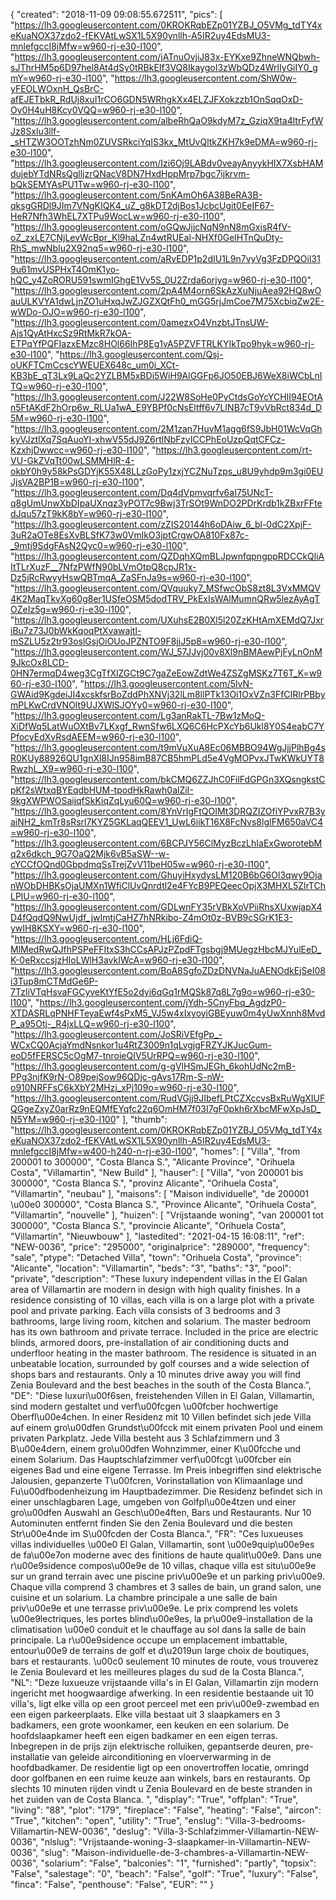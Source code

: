{
"created": "2018-11-09 09:08:55.672511",
"pics": [
"https://lh3.googleusercontent.com/0KROKRqbEZp01YZBJ_O5VMg_tdTY4xeKuaNOX37zdo2-fEKVAtLwSX1L5X90ynllh-A5IR2uy4EdsMU3-mnlefgccI8jMfw=w960-rj-e30-l100",
"https://lh3.googleusercontent.com/jATnuOvjiJ83x-EYKxe9ZhneWNQbwh-sJThrHM5p6D97hel8At4dSy0tRBkEIf3VQ8IkaygoI3zWbQDz4WrlIyGiIY0_gmY=w960-rj-e30-l100",
"https://lh3.googleusercontent.com/ShW0w-yFEOLWOxnH_QsBrC-afEJETbkR_RdUj8xuI1rCO6GDN5WRhgkXx4ELZJFXokzzb1OnSqqOxD-Oy0H4uH8Kcy0VQQ=w960-rj-e30-l100",
"https://lh3.googleusercontent.com/albeRhQaO9kdyM7z_GziqX9ta4ltrFyfWJz8Sxlu3llf-_sHTZW3OOTzhNm0ZUVSRkciYqIS3kx_MtUvQltkZKH7k9eDMA=w960-rj-e30-l100",
"https://lh3.googleusercontent.com/Izi6Oj9LABdv0veayAnyykHIX7XsbHAMdujebYTdNRsQglljzrQNacV8DN7HxdHppMrp7bgc7ijkrvm-bQkSEMYAsPU1Tw=w960-rj-e30-l100",
"https://lh3.googleusercontent.com/5nKAmOh6A38BeRA3B-qksgGRDl9JIm7VNgKIQK4_uZ_g8kDT2djBos1JcbcUgit0EeIF67-HeR7Nfh3WhEL7XTPu9WocLw=w960-rj-e30-l100",
"https://lh3.googleusercontent.com/oGQwJjjcNqN9nN8mGxisR4fV-oZ_zxLE7CNjLevWcBpr_Kl9haLZn4wtRUEal-NHXf0GelHTnQuDty-RhS_mwNbIu2X92nq5=w960-rj-e30-l100",
"https://lh3.googleusercontent.com/aRvEDP1p2dIU1L9n7vyVg3FzDPQOil319u61mvUSPHxT4OmK1yo-hQC_y4ZoRORU591swmIGhgE1Vv5S_0U2Zrda6orjyg=w960-rj-e30-l100",
"https://lh3.googleusercontent.com/2pA4M4orn6SkAzXuNjuAea92HQ8wOauULKVYA1dwLjnZO1uHxqJwZJGZXQtFh0_mGG5rjJmCoe7M75XcbiqZw2E-wWDo-OJO=w960-rj-e30-l100",
"https://lh3.googleusercontent.com/0amezxO4VnzbtJTnsUW-Ajs1QyAtHxcSz9RtMkR7kOA-ETPqYfPQFIazxEMzc8HOl66IhP8Eg1vA5PZVFTRLKYIkTpo9hyk=w960-rj-e30-l100",
"https://lh3.googleusercontent.com/Qsj-oUKFTCmCcscYWEUEX648c_um0i_XCt-KB3bE_qT3Lx9LaQc2YZLBM5xBDi5WiH9AlGGFp6JO50EBJ6WeX8iWCbLnITQ=w960-rj-e30-l100",
"https://lh3.googleusercontent.com/J22W8SoHe0PyCtdsGoYcYCHlI94EOtAn5FtAKdF2hOrp6w_RLUa1wA_E9YBPf0cNsEltff6v7LINB7cT9vVbRct834d_D5M=w960-rj-e30-l100",
"https://lh3.googleusercontent.com/2M1zan7HuvM1agg6fS9JbH01WcVqGhkyVJztlXq7SqAuoYI-xhwV55dJ9Z6rtlNbFzyICCPhEoUzpQqtCFCz-KzxhjDwwcc=w960-rj-e30-l100",
"https://lh3.googleusercontent.com/rt-VU-GkZVqTt00wLSMMHlR-4-okbY0h9y58kPsGDYjK55X48LLzGoPy1zxjYCZNuTzps_u8U9yhdp9m3gi0EUJjsVA2BP1B=w960-rj-e30-l100",
"https://lh3.googleusercontent.com/Dq4dVpmvqrfv6aI75UNcT-q8gUmUnwXbDIpaUXnqz3yPOT7c9Bwj3TrSOt9WnDO2PDrKrdb1kZBxrFFtedJqu57zT9kK8bY=w960-rj-e30-l100",
"https://lh3.googleusercontent.com/zZIS20144h6oDAiw_6_bl-0dC2XpjF-3uR2aOTe8EsXvBLSfK73w0VmlkO3jptCrgwOA810Fx87c-_9mtj9SdgFAsN2Qyc0=w960-rj-e30-l100",
"https://lh3.googleusercontent.com/QZDqhXQmBLJpwnfqpngppRDCCkQliAItTLrXuzF__7NfzPWfN90bLVmOtpQ8cpJR1x-Dz5jRcRwyyHswQBTmqA_ZaSFnJa9s=w960-rj-e30-l100",
"https://lh3.googleusercontent.com/QVquuky7_MSfwcObS8zt8L3VxMMQV4K2MaqTkvXg60g8er1USfeOSM5dodTRV_PkExIsWAlMumnQRw5lezAyAgTOZeIz5g=w960-rj-e30-l100",
"https://lh3.googleusercontent.com/UXuhsE2B0Xl5l20ZzKHtAmXEMdQ7JxriBu7z73J0bWkKqoqPtXvawajtl-mSZLU5z2tr93oslGsjOiOUoJPZNTO9F8jjJ5p8=w960-rj-e30-l100",
"https://lh3.googleusercontent.com/WJ_57JJvj00v8Xl9nBMAewPjFyLnOnM9JkcOx8LCD-0HN7ermqD4weg3CgTfXlZGCt9C7gaZeEowZdtWe4ZSZgMSKz7T6T_K=w960-rj-e30-l100",
"https://lh3.googleusercontent.com/5lvN-GWAid9KgdeiJI4xcskfsrBoZddPhXNVj32lLm8llPTk13Oi1OxVZn3FfCIRlrPBbymPLKwCrdVNOlt9UJXWlSJOYy0=w960-rj-e30-l100",
"https://lh3.googleusercontent.com/Lg3anRakTL-7Bw1zMoQ-XiDfWq5LatWuOXtBv7LKxgf_RwnSfw6LXQ6C6HcPXcYb6Ukl8Y0S4eabC7YPfocyEdXvRsdAEEM=w960-rj-e30-l100",
"https://lh3.googleusercontent.com/t9mVuXuA8Ec06MBBO94WgJjjPlhBg4sR0KUy88926QU1gnXl8IJn958imB87CB5hmPLd5e4VgMOPvxJTwKWkUYT8RwzhL_X9=w960-rj-e30-l100",
"https://lh3.googleusercontent.com/bkCMQ6ZZJhC0FilFdGPGn3XQsngkstCpKf2sWtxqBYEqdbHUM-tpodHkRawh0alZiI-9kgXWPWOSaijqfSkKiqZqLyu60Q=w960-rj-e30-l100",
"https://lh3.googleusercontent.com/8YnVrIgFtQOIMt3DRQZIZOfiYPvxR7B3yaiNH2_kmTr8sRsrl7KYZ5GKLaqQEEV1_UwL6iikT16X8FcNvs8lgIFM650aVC4=w960-rj-e30-l100",
"https://lh3.googleusercontent.com/6BCPJY56ClMyzBczLhIaExGworotebMq2x6dkch_9G7OaQ2Mjk6vB5aSW--w-cYCCfOQnd0GbpdmqSsTrejZvV11beH05w=w960-rj-e30-l100",
"https://lh3.googleusercontent.com/GhuyiHxydysLM120B6bG6Ol3qwy9OjanWObDHBKsOjaUMXn1WfiClUvQnrdtl2e4FYcB9PEQeecOpjX3MHXL5ZlrTChLPlU=w960-rj-e30-l100",
"https://lh3.googleusercontent.com/GDLwnFY35rVBkXoVPiiRhsXUxwjapX4D4fQqdQ9NwUjdf_jwImtjCaHZ7hNRkibo-Z4mOt0z-BVB9cSGrK1E3-ywIH8KSXY=w960-rj-e30-l100",
"https://lh3.googleusercontent.com/HLj6FdiQ-MlMedRwQJfhPSPeFFItxS3hCCsAPJzPZpdFTgsbgj9MUegzHbcMJYulEeD_K-0eRxccsjzHIoLWlH3avkIWcA=w960-rj-e30-l100",
"https://lh3.googleusercontent.com/BoA8SgfoZDzDNVNaJuAENOdkEjSeI08i3Tup8mCTMdGe6P-7TzliVTqHsvaFGCyveKtYfE5o2dyi6qGq1rMQSk87q8L7g9o=w960-rj-e30-l100",
"https://lh3.googleusercontent.com/jYdh-5CnyFbq_AgdzP0-XTDASRLqPNHFTeyaEwf4sPxM5_VJ5w4xIxyoyiGBEyuw0m4yUwXnnh8MvdP_a95Otj-_R4jxLLQ=w960-rj-e30-l100",
"https://lh3.googleusercontent.com/JoSRiVEfgPp_-WCxCQ0AcjaYmdNsnkor1u4RtZ3009n1qLvgjgFRZYJKJucGum-eoD5fFERSC5cOgM7-tnroieQIV5UrRPQ=w960-rj-e30-l100",
"https://lh3.googleusercontent.com/g-gVlHSmJEGh_6kohUdNc2mB-PPg3njfK9rN-O89pejSow96QDjc-gAvs17Rm-S-nW-o910NRFFsC6kXbY2MHzj_xPj109o=w960-rj-e30-l100",
"https://lh3.googleusercontent.com/RudVGjj9JIbefLPtCZXccvsBxRuWgXIUFQGgeZxyZ0arRz9nEQMfEYqfc22q6OmHM7f03I7gF0pkh6rXbcMFwXpJsD_N5YM=w960-rj-e30-l100"
],
"thumb": "https://lh3.googleusercontent.com/0KROKRqbEZp01YZBJ_O5VMg_tdTY4xeKuaNOX37zdo2-fEKVAtLwSX1L5X90ynllh-A5IR2uy4EdsMU3-mnlefgccI8jMfw=w400-h240-n-rj-e30-l100",
"homes": [
"Villa",
"from 200001 to 300000",
"Costa Blanca S.",
"Alicante Province",
"Orihuela Costa",
"Villamartin",
"New Build"
],
"hauser": [
"Villa",
"von 200001 bis 300000",
"Costa Blanca S.",
"provinz Alicante",
"Orihuela Costa",
"Villamartin",
"neubau"
],
"maisons": [
"Maison individuelle",
"de 200001 \u00e0 300000",
"Costa Blanca S.",
"Province Alicante",
"Orihuela Costa",
"Villamartin",
"nouvelle"
],
"huizen": [
"Vrijstaande woning",
"van 200001 tot 300000",
"Costa Blanca S.",
"provincie Alicante",
"Orihuela Costa",
"Villamartin",
"Nieuwbouw"
],
"lastedited": "2021-04-15 16:08:11",
"ref": "NEW-0036",
"price": "295000",
"originalprice": "289000",
"frequency": "sale",
"ptype": "Detached Villa",
"town": "Orihuela Costa",
"province": "Alicante",
"location": "Villamartin",
"beds": "3",
"baths": "3",
"pool": "private",
"description": "These luxury independent villas in the El Galan area of Villamartin are  modern in design with high quality finishes. In a residence consisting of 10  villas, each villa is on a large plot with a private pool and private parking.  Each villa consists of 3 bedrooms and 3 bathrooms, large living room,  kitchen and solarium. The master bedroom has its own bathroom and private  terrace. Included in the price are electric blinds, armored doors,  pre-installation of air conditioning ducts and underfloor heating in the master  bathroom. The residence is situated in an unbeatable location, surrounded by  golf courses and a wide selection of shops bars and restaurants. Only a 10  minutes drive away you will find Zenia Boulevard and the best beaches in the  south of the Costa Blanca.",
"DE": "Diese luxuri\u00f6sen, freistehenden Villen in El Galan, Villamartin, sind modern gestaltet und verf\u00fcgen \u00fcber hochwertige Oberfl\u00e4chen. In einer Residenz mit 10 Villen befindet sich jede Villa auf einem gro\u00dfen Grundst\u00fcck mit einem privaten Pool und einem privaten Parkplatz. Jede Villa besteht aus 3 Schlafzimmern und 3 B\u00e4dern, einem gro\u00dfen Wohnzimmer, einer K\u00fcche und einem Solarium. Das Hauptschlafzimmer verf\u00fcgt \u00fcber ein eigenes Bad und eine eigene Terrasse. Im Preis inbegriffen sind elektrische Jalousien, gepanzerte T\u00fcren, Vorinstallation von Klimaanlage und Fu\u00dfbodenheizung im Hauptbadezimmer. Die Residenz befindet sich in einer unschlagbaren Lage, umgeben von Golfpl\u00e4tzen und einer gro\u00dfen Auswahl an Gesch\u00e4ften, Bars und Restaurants. Nur 10 Autominuten entfernt finden Sie den Zenia Boulevard und die besten Str\u00e4nde im S\u00fcden der Costa Blanca.",
"FR": "Ces luxueuses villas individuelles \u00e0 El Galan, Villamartin, sont \u00e9quip\u00e9es de fa\u00e7on moderne avec des finitions de haute qualit\u00e9. Dans une r\u00e9sidence compos\u00e9e de 10 villas, chaque villa est situ\u00e9e sur un grand terrain avec une piscine priv\u00e9e et un parking priv\u00e9. Chaque villa comprend 3 chambres et 3 salles de bain, un grand salon, une cuisine et un solarium. La chambre principale a une salle de bain priv\u00e9e et une terrasse priv\u00e9e. Le prix comprend les volets \u00e9lectriques, les portes blind\u00e9es, la pr\u00e9-installation de la climatisation \u00e0 conduit et le chauffage au sol dans la salle de bain principale. La r\u00e9sidence occupe un emplacement imbattable, entour\u00e9 de terrains de golf et d\u2019un large choix de boutiques, bars et restaurants. \u00c0 seulement 10 minutes de route, vous trouverez le Zenia Boulevard et les meilleures plages du sud de la Costa Blanca.",
"NL": "Deze luxueuze vrijstaande villa's in El Galan, Villamartin zijn modern ingericht met hoogwaardige afwerking. In een residentie bestaande uit 10 villa's, ligt elke villa op een groot perceel met een priv\u00e9-zwembad en een eigen parkeerplaats. Elke villa bestaat uit 3 slaapkamers en 3 badkamers, een grote woonkamer, een keuken en een solarium. De hoofdslaapkamer heeft een eigen badkamer en een eigen terras. Inbegrepen in de prijs zijn elektrische rolluiken, gepantserde deuren, pre-installatie van geleide airconditioning en vloerverwarming in de hoofdbadkamer. De residentie ligt op een onovertroffen locatie, omringd door golfbanen en een ruime keuze aan winkels, bars en restaurants. Op slechts 10 minuten rijden vindt u Zenia Boulevard en de beste stranden in het zuiden van de Costa Blanca.    ",
"display": "True",
"offplan": "True",
"living": "88",
"plot": "179",
"fireplace": "False",
"heating": "False",
"aircon": "True",
"kitchen": "open",
"utility": "True",
"enslug": "Villa-3-bedrooms-Villamartin-NEW-0036",
"deslug": "Villa-3-Schlafzimmer-Villamartin-NEW-0036",
"nlslug": "Vrijstaande-woning-3-slaapkamer-in-Villamartin-NEW-0036",
"slug": "Maison-individuelle-de-3-chambres-a-Villamartin-NEW-0036",
"solarium": "False",
"balconies": "1",
"furnished": "partly",
"topsix": "False",
"salestage": "0",
"beach": "False",
"golf": "True",
"luxury": "False",
"finca": "False",
"penthouse": "False",
"EUR": ""
}